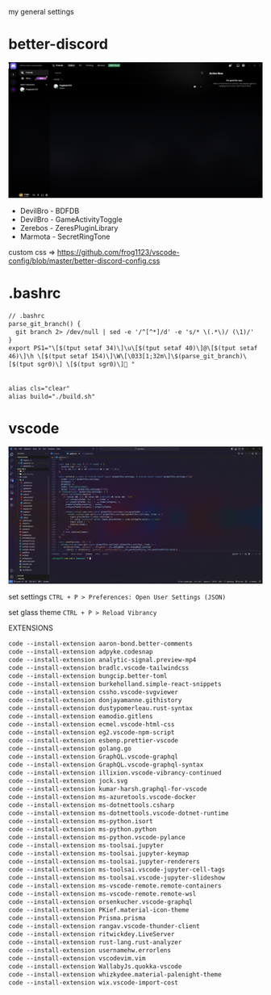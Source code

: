 my general settings

# better-discord

<div align="center">

  <img src="https://raw.githubusercontent.com/frog1123/general-settings/master/examples/example-02.png">

</div>

- DevilBro - BDFDB
- DevilBro - GameActivityToggle
- Zerebos - ZeresPluginLibrary
- Marmota - SecretRingTone

custom css => https://github.com/frog1123/vscode-config/blob/master/better-discord-config.css

# .bashrc

```bashrc
// .bashrc
parse_git_branch() {
  git branch 2> /dev/null | sed -e '/^[^*]/d' -e 's/* \(.*\)/ (\1)/'
}
export PS1="\[$(tput setaf 34)\]\u\[$(tput setaf 40)\]@\[$(tput setaf 46)\]\h \[$(tput setaf 154)\]\W\[\033[1;32m\]\$(parse_git_branch)\[$(tput sgr0)\] \[$(tput sgr0)\]🌴 "


alias cls="clear"
alias build="./build.sh"
```

# vscode

<div align="center">

  <img src="https://raw.githubusercontent.com/frog1123/general-settings/master/examples/example-01.png">

</div>

set settings `CTRL + P > Preferences: Open User Settings (JSON)`

set glass theme `CTRL + P > Reload Vibrancy`

EXTENSIONS

<!-- prettier-ignore -->
```
code --install-extension aaron-bond.better-comments 
code --install-extension adpyke.codesnap
code --install-extension analytic-signal.preview-mp4
code --install-extension bradlc.vscode-tailwindcss
code --install-extension bungcip.better-toml
code --install-extension burkeholland.simple-react-snippets
code --install-extension cssho.vscode-svgviewer
code --install-extension donjayamanne.githistory
code --install-extension dustypomerleau.rust-syntax
code --install-extension eamodio.gitlens
code --install-extension ecmel.vscode-html-css
code --install-extension eg2.vscode-npm-script
code --install-extension esbenp.prettier-vscode
code --install-extension golang.go
code --install-extension GraphQL.vscode-graphql
code --install-extension GraphQL.vscode-graphql-syntax
code --install-extension illixion.vscode-vibrancy-continued
code --install-extension jock.svg
code --install-extension kumar-harsh.graphql-for-vscode
code --install-extension ms-azuretools.vscode-docker
code --install-extension ms-dotnettools.csharp
code --install-extension ms-dotnettools.vscode-dotnet-runtime
code --install-extension ms-python.isort
code --install-extension ms-python.python
code --install-extension ms-python.vscode-pylance
code --install-extension ms-toolsai.jupyter
code --install-extension ms-toolsai.jupyter-keymap
code --install-extension ms-toolsai.jupyter-renderers
code --install-extension ms-toolsai.vscode-jupyter-cell-tags
code --install-extension ms-toolsai.vscode-jupyter-slideshow
code --install-extension ms-vscode-remote.remote-containers
code --install-extension ms-vscode-remote.remote-wsl
code --install-extension orsenkucher.vscode-graphql
code --install-extension PKief.material-icon-theme
code --install-extension Prisma.prisma
code --install-extension rangav.vscode-thunder-client
code --install-extension ritwickdey.LiveServer
code --install-extension rust-lang.rust-analyzer
code --install-extension usernamehw.errorlens
code --install-extension vscodevim.vim
code --install-extension WallabyJs.quokka-vscode
code --install-extension whizkydee.material-palenight-theme
code --install-extension wix.vscode-import-cost
```
